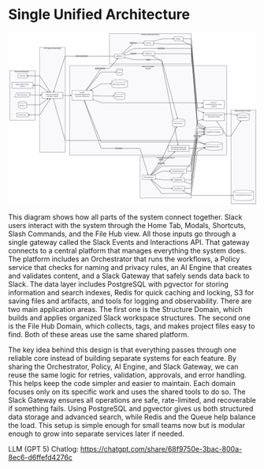 # Single Unified Architecture

![ alt text](arch.png)


This diagram shows how all parts of the system connect together. Slack users interact with the system through the Home Tab, Modals, Shortcuts, Slash Commands, and the File Hub view. All those inputs go through a single gateway called the Slack Events and Interactions API. That gateway connects to a central platform that manages everything the system does. The platform includes an Orchestrator that runs the workflows, a Policy service that checks for naming and privacy rules, an AI Engine that creates and validates content, and a Slack Gateway that safely sends data back to Slack. The data layer includes PostgreSQL with pgvector for storing information and search indexes, Redis for quick caching and locking, S3 for saving files and artifacts, and tools for logging and observability. There are two main application areas. The first one is the Structure Domain, which builds and applies organized Slack workspace structures. The second one is the File Hub Domain, which collects, tags, and makes project files easy to find. Both of these areas use the same shared platform.


The key idea behind this design is that everything passes through one reliable core instead of building separate systems for each feature. By sharing the Orchestrator, Policy, AI Engine, and Slack Gateway, we can reuse the same logic for retries, validation, approvals, and error handling. This helps keep the code simpler and easier to maintain. Each domain focuses only on its specific work and uses the shared tools to do so. The Slack Gateway ensures all operations are safe, rate-limited, and recoverable if something fails. Using PostgreSQL and pgvector gives us both structured data storage and advanced search, while Redis and the Queue help balance the load. This setup is simple enough for small teams now but is modular enough to grow into separate services later if needed.


LLM (GPT 5) Chatlog: https://chatgpt.com/share/68f9750e-3bac-800a-8ec6-d6ffefd4276c 
